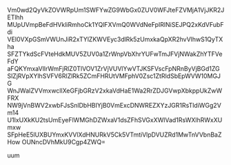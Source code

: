 Vm0wd2QyVkZOVWRpUm1SWFYwZG9WbGx0ZUV0WFJteFZVMjA1VjJKR2JETlhh
MUpUVmpBeFdHVkliRmhoCk1YQlFXVmQ0WVdNeFpIRlNiSEJPQ2xKdVFubFdi
VEI0VXpGSmVWUnJiR2xTYlZKWVEyc3dlRk5zUmxkaQpXR2hvVlhwS1QyTXha
SFZTYkdScFVteHdkMUV5ZUV0a1ZrWnpVbXhrYUFwTmJFVjNWakZhYTFVeFdY
aFQKYmxaVllrWmFjRlZ0TlVOV1ZrVjVUVlYwVTJKSFVscFpNRnByVjBGd1ZG
SlZjRVpXYlhSVFV6RlZlRk5ZCmFHRUtVMFphV0Zsc1ZtRldSbEpWVW10MGJG
WnJWalZVVmxwcllXeGFjbGRzV2xkaVdHaE1Wa2RrZDJGVwpXbkppUkZwWFRX
NW9jVnBWV2xwbFJsSnlDbHBIYjB0VmExcDNWREZXYzJGR1RsTldiWGg2Vm14
U1IxUXkKU2tsUmEyeFlWMGhDZWxaV1dsZFhSVGxXWlVad1RsWXlhRWxXUmxw
SFpHeE5lUXBUYmxKVVlXdHNURkV5Ck5VTmtiVlpDVUZRd1MwTnVVbnBaZHow
OUNncDVhMkU9Cgp4ZWQ=

uum
